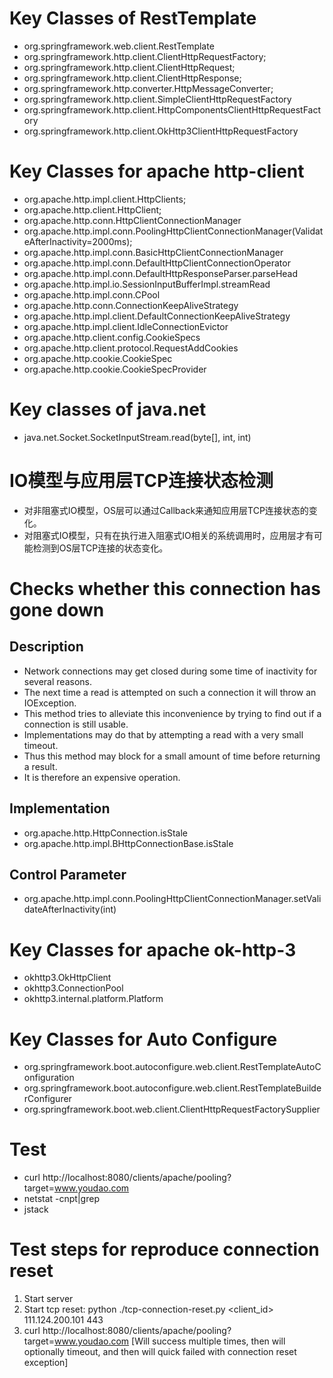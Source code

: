 # Key Classes of RestTemplate
- org.springframework.web.client.RestTemplate
- org.springframework.http.client.ClientHttpRequestFactory;
- org.springframework.http.client.ClientHttpRequest;
- org.springframework.http.client.ClientHttpResponse;
- org.springframework.http.converter.HttpMessageConverter;
- org.springframework.http.client.SimpleClientHttpRequestFactory
- org.springframework.http.client.HttpComponentsClientHttpRequestFactory
- org.springframework.http.client.OkHttp3ClientHttpRequestFactory

# Key Classes for apache http-client
- org.apache.http.impl.client.HttpClients;
- org.apache.http.client.HttpClient;
- org.apache.http.conn.HttpClientConnectionManager
- org.apache.http.impl.conn.PoolingHttpClientConnectionManager(ValidateAfterInactivity=2000ms);
- org.apache.http.impl.conn.BasicHttpClientConnectionManager
- org.apache.http.impl.conn.DefaultHttpClientConnectionOperator
- org.apache.http.impl.conn.DefaultHttpResponseParser.parseHead
- org.apache.http.impl.io.SessionInputBufferImpl.streamRead
- org.apache.http.impl.conn.CPool
- org.apache.http.conn.ConnectionKeepAliveStrategy
- org.apache.http.impl.client.DefaultConnectionKeepAliveStrategy
- org.apache.http.impl.client.IdleConnectionEvictor
- org.apache.http.client.config.CookieSpecs
- org.apache.http.client.protocol.RequestAddCookies
- org.apache.http.cookie.CookieSpec
- org.apache.http.cookie.CookieSpecProvider

# Key classes of java.net
- java.net.Socket.SocketInputStream.read(byte[], int, int)

# IO模型与应用层TCP连接状态检测
- 对非阻塞式IO模型，OS层可以通过Callback来通知应用层TCP连接状态的变化。
- 对阻塞式IO模型，只有在执行进入阻塞式IO相关的系统调用时，应用层才有可能检测到OS层TCP连接的状态变化。

# Checks whether this connection has gone down
## Description
- Network connections may get closed during some time of inactivity for several reasons. 
- The next time a read is attempted on such a connection it will throw an IOException. 
- This method tries to alleviate this inconvenience by trying to find out if a connection is still usable. 
- Implementations may do that by attempting a read with a very small timeout. 
- Thus this method may block for a small amount of time before returning a result. 
- It is therefore an expensive operation.
## Implementation
- org.apache.http.HttpConnection.isStale
- org.apache.http.impl.BHttpConnectionBase.isStale
## Control Parameter
- org.apache.http.impl.conn.PoolingHttpClientConnectionManager.setValidateAfterInactivity(int)

# Key Classes for apache ok-http-3
- okhttp3.OkHttpClient
- okhttp3.ConnectionPool
- okhttp3.internal.platform.Platform

# Key Classes for Auto Configure
- org.springframework.boot.autoconfigure.web.client.RestTemplateAutoConfiguration
- org.springframework.boot.autoconfigure.web.client.RestTemplateBuilderConfigurer
- org.springframework.boot.web.client.ClientHttpRequestFactorySupplier

# Test
- curl http://localhost:8080/clients/apache/pooling?target=www.youdao.com
- netstat -cnpt|grep <pid>
- jstack <pid>

# Test steps for reproduce connection reset
1. Start server
2. Start tcp reset: python ./tcp-connection-reset.py <client_id> 111.124.200.101 443
3. curl http://localhost:8080/clients/apache/pooling?target=www.youdao.com [Will success multiple times, then will optionally timeout, and then will quick failed with connection reset exception]